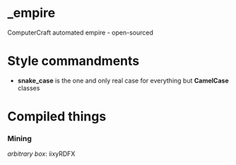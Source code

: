 # _empire
ComputerCraft automated empire - open-sourced

Style commandments
===

- **snake_case** is the one and only real case for everything but **CamelCase** classes

Compiled things
===

### Mining
*arbitrary box*: iixyRDFX
